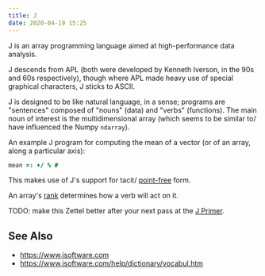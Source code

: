 ```yaml
---
title: J
date: 2020-04-19 15:25
---
```


J is an array programming language aimed at high-performance data analysis.

J descends from APL (both were developed by Kenneth Iverson, in the 90s and 60s
respectively), though where APL made heavy use of special graphical characters,
J sticks to ASCII.

J is designed to be like natural language, in a sense; programs are "sentences"
composed of "nouns" (data) and "verbs" (functions). The main noun of interest
is the multidimensional array (which seems to be similar to/ have influenced
the Numpy `ndarray`).

An example J program for computing the mean of a vector (or of an array, along
a particular axis):

```j
mean =: +/ % #
```

This makes use of J's support for tacit/ [point-free](TODO) form.

An array's [rank](TODO) determines how a verb will act on it.

TODO: make this Zettel better after your next pass at the [J Primer][01].

[01]: https://www.jsoftware.com/help/primer/how_to_use.htm

## See Also

- https://www.jsoftware.com
- https://www.jsoftware.com/help/dictionary/vocabul.htm

